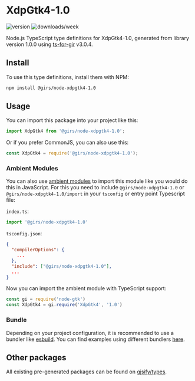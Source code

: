 
# XdpGtk4-1.0

![version](https://img.shields.io/npm/v/@girs/node-xdpgtk4-1.0)
![downloads/week](https://img.shields.io/npm/dw/@girs/node-xdpgtk4-1.0)


Node.js TypeScript type definitions for XdpGtk4-1.0, generated from library version 1.0.0 using [ts-for-gir](https://github.com/gjsify/ts-for-gir) v3.0.4.


## Install

To use this type definitions, install them with NPM:
```bash
npm install @girs/node-xdpgtk4-1.0
```

## Usage

You can import this package into your project like this:
```ts
import XdpGtk4 from '@girs/node-xdpgtk4-1.0';
```

Or if you prefer CommonJS, you can also use this:
```ts
const XdpGtk4 = require('@girs/node-xdpgtk4-1.0');
```

### Ambient Modules

You can also use [ambient modules](https://github.com/gjsify/ts-for-gir/tree/main/packages/cli#ambient-modules) to import this module like you would do this in JavaScript.
For this you need to include `@girs/node-xdpgtk4-1.0` or `@girs/node-xdpgtk4-1.0/import` in your `tsconfig` or entry point Typescript file:

`index.ts`:
```ts
import '@girs/node-xdpgtk4-1.0'
```

`tsconfig.json`:
```json
{
  "compilerOptions": {
    ...
  },
  "include": ["@girs/node-xdpgtk4-1.0"],
  ...
}
```

Now you can import the ambient module with TypeScript support: 

```ts
const gi = require('node-gtk')
const XdpGtk4 = gi.require('XdpGtk4', '1.0')
```


### Bundle

Depending on your project configuration, it is recommended to use a bundler like [esbuild](https://esbuild.github.io/). You can find examples using different bundlers [here](https://github.com/gjsify/ts-for-gir/tree/main/examples).

## Other packages

All existing pre-generated packages can be found on [gjsify/types](https://github.com/gjsify/types).

